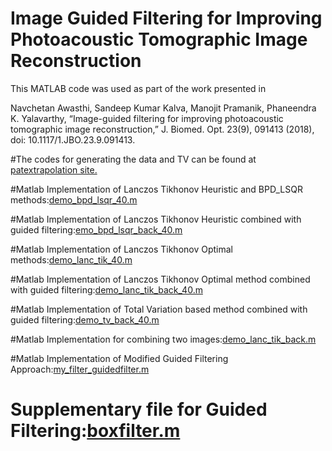 # Image Guided Filtering for Improving Photoacoustic Tomographic Image Reconstruction

This MATLAB code was used as part of the work presented in

Navchetan Awasthi, Sandeep Kumar Kalva, Manojit Pramanik, Phaneendra K. Yalavarthy, “Image-guided filtering for improving photoacoustic tomographic image reconstruction,” J. Biomed. Opt. 23(9), 091413 (2018), doi: 10.1117/1.JBO.23.9.091413.

#The codes for generating the data and TV can be found at [patextrapolation site.](https://sites.google.com/site/sercmig/home/patextrapolation)

#Matlab Implementation of Lanczos Tikhonov Heuristic and BPD_LSQR methods:[demo_bpd_lsqr_40.m](https://sites.google.com/site/sercmig/system/app/pages/admin/revisions?wuid=wuid:gx:342a012c636c1e25)

#Matlab Implementation of Lanczos Tikhonov Heuristic combined with guided filtering:[emo_bpd_lsqr_back_40.m](https://sites.google.com/site/sercmig/system/app/pages/admin/revisions?wuid=wuid:gx:43335567852e9a4e)

#Matlab Implementation of Lanczos Tikhonov Optimal methods:[demo_lanc_tik_40.m](https://sites.google.com/site/sercmig/system/app/pages/admin/revisions?wuid=wuid:gx:4c59e4224b919008)

#Matlab Implementation of Lanczos Tikhonov Optimal method combined with guided filtering:[demo_lanc_tik_back_40.m](https://sites.google.com/site/sercmig/system/app/pages/admin/revisions?wuid=wuid:gx:7c2e68a93603cf80)

#Matlab Implementation of Total Variation based method combined with guided filtering:[demo_tv_back_40.m](https://sites.google.com/site/sercmig/system/app/pages/admin/revisions?wuid=wuid:gx:671cbcf492a4c2a)

#Matlab Implementation for combining two images:[demo_lanc_tik_back.m](https://sites.google.com/site/sercmig/system/app/pages/admin/revisions?wuid=wuid:gx:7c2e68a93603cf80)

#Matlab Implementation of Modified Guided Filtering Approach:[my_filter_guidedfilter.m](https://sites.google.com/site/sercmig/system/app/pages/admin/revisions?wuid=wuid:gx:1a78d84829423690)

# Supplementary file for Guided Filtering:[boxfilter.m](https://sites.google.com/site/sercmig/system/app/pages/admin/revisions?wuid=wuid:gx:4952d0d019522355)
